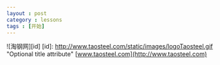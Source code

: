 ```yaml
---
layout : post
category : lessons
tags : [开始]
---
```

![淘钢网][id]
[id]: http://www.taosteel.com/static/images/logoTaosteel.gif "Optional title attribute"
[www.taosteel.com](http://www.taosteel.com)